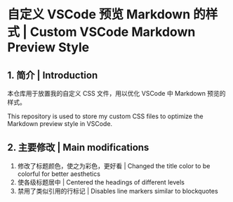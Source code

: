 # 自定义 VSCode 预览 Markdown 的样式 | Custom VSCode Markdown Preview Style

## 1. 简介 | Introduction

本仓库用于放置我的自定义 CSS 文件，用以优化 VSCode 中 Markdown 预览的样式。

This repository is used to store my custom CSS files to optimize the Markdown preview style in VSCode.

## 2. 主要修改 | Main modifications

1. 修改了标题颜色，使之为彩色，更好看 | Changed the title color to be colorful for better aesthetics
2. 使各级标题居中 | Centered the headings of different levels
3. 禁用了类似引用的行标记 | Disables line markers similar to blockquotes

